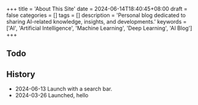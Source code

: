 +++
title = 'About This Site'
date = 2024-06-14T18:40:45+08:00
draft = false
categories = []
tags = []
description = 'Personal blog dedicated to sharing AI-related knowledge, insights, and developments.'
keywords = ['AI', 'Artificial Intelligence', 'Machine Learning', 'Deep Learning', 'AI Blog']
+++

## Todo

## History

- 2024-06-13 Launch with a search bar.
- 2024-03-26 Launched, hello
